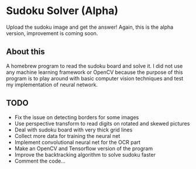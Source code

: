 # Sudoku Solver (Alpha)
Upload the sudoku image and get the answer!
Again, this is the alpha version, improvement is coming soon.
## About this
A homebrew program to read the sudoku board and solve it. I did not use any machine learning framework or OpenCV because the purpose of this program is to play around with basic computer vision techniques and test my implementation of neural network.
## TODO
- Fix the issue on detecting borders for some images
- Use perspective transform to read digits on rotated and skewed pictures
- Deal with sudoku board with very thick grid lines
- Collect more data for training the neural net
- Implement convolutional neural net for the OCR part
- Make an OpenCV and Tensorflow version of the program
- Improve the backtracking algorithm to solve sudoku faster
- Comment the code...